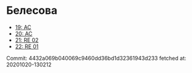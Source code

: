 # Белесова
- [19: AC](19.md)
- [20: AC](20.md)
- [21: RE 02](21.md)
- [22: RE 01](22.md)

Commit: 4432a069b040069c9460dd36bd1d32361943d233
 fetched at: 20201020-130212
